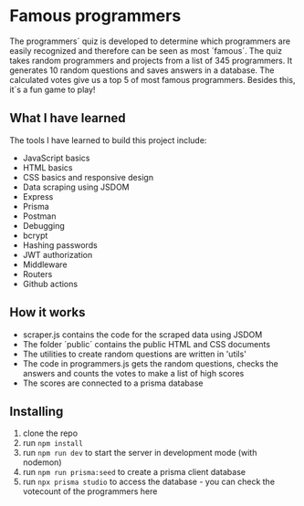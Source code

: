 # Famous programmers

The programmers´ quiz is developed to determine which programmers are easily recognized and therefore can be seen as most ´famous´. 
The quiz takes random programmers and projects from a list of 345 programmers. It generates 10 random questions and saves answers in a database. 
The calculated votes give us a top 5 of most famous programmers. Besides this, it´s a fun game to play! 

## What I have learned

The tools I have learned to build this project include: 
* JavaScript basics
* HTML basics 
* CSS basics and responsive design
* Data scraping using JSDOM
* Express
* Prisma 
* Postman 
* Debugging
* bcrypt
* Hashing passwords
* JWT authorization
* Middleware
* Routers
* Github actions

## How it works

- scraper.js contains the code for the scraped data using JSDOM
- The folder ´public´ contains the public HTML and CSS documents 
- The utilities to create random questions are written in 'utils'
- The code in programmers.js gets the random questions, checks the answers and counts the votes to make a list of high scores
- The scores are connected to a prisma database

## Installing

1. clone the repo
2. run `npm install`
3. run `npm run dev` to start the server in development mode (with nodemon)
4. run `npm run prisma:seed` to create a prisma client database 
5. run `npx prisma studio` to access the database - you can check the votecount of the programmers here

